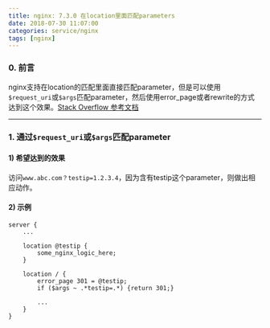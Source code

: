 ```yaml
---
title: nginx: 7.3.0 在location里面匹配parameters
date: 2018-07-30 11:07:00
categories: service/nginx
tags: [nginx]
---
```


### 0. 前言
nginx支持在location的匹配里面直接匹配parameter，但是可以使用`$request_uri`或`$args`匹配parameter，然后使用error_page或者rewrite的方式达到这个效果。[Stack Overflow 参考文档](https://serverfault.com/questions/811912/can-nginx-location-blocks-match-a-url-query-string)

---

### 1. 通过`$request_uri`或`$args`匹配parameter
#### 1) 希望达到的效果
访问`www.abc.com？testip=1.2.3.4`，因为含有testip这个parameter，则做出相应动作。

#### 2) 示例
```
server {
    ...

    location @testip {
        some_nginx_logic_here;
    }
    
    location / {
        error_page 301 = @testip;
        if ($args ~ .*testip=.*) {return 301;}
        
        ...
    }
}
```